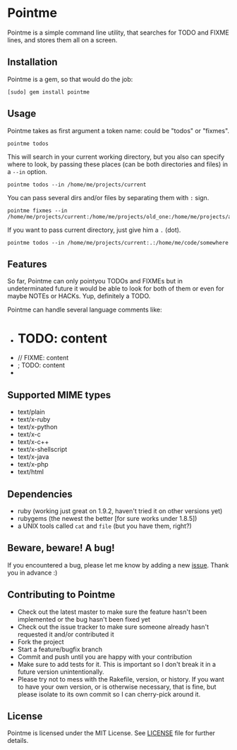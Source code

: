 Pointme
=======

Pointme is a simple command line utility, that searches for TODO and FIXME lines, and stores them all on a screen.

## Installation

Pointme is a gem, so that would do the job:

    [sudo] gem install pointme

## Usage

Pointme takes as first argument a token name: could be "todos" or "fixmes".

    pointme todos

This will search in your current working directory, but you also can specify where to look, by passing these places (can be both directories and files) in a `--in` option.

    pointme todos --in /home/me/projects/current

You can pass several dirs and/or files by separating them with `:` sign.

    pointme fixmes --in /home/me/projects/current:/home/me/projects/old_one:/home/me/projects/another/README.md

If you want to pass current directory, just give him a `.` (dot).

    pointme todos --in /home/me/projects/current:.:/home/me/code/somewhere

## Features

So far, Pointme can only pointyou TODOs and FIXMEs but in undeterminated future it would be able to look for both of them or even for maybe NOTEs or HACKs. Yup, definitely a TODO.

Pointme can handle several language comments like:
+ # TODO: content
+ // FIXME: content
+ ; TODO: content
+ <!-- TODO: content -->

## Supported MIME types

+ text/plain
+ text/x-ruby
+ text/x-python
+ text/x-c
+ text/x-c++
+ text/x-shellscript
+ text/x-java
+ text/x-php
+ text/html

## Dependencies

+ ruby (working just great on 1.9.2, haven't tried it on other versions yet)
+ rubygems (the newest the better [for sure works under 1.8.5])
+ a UNIX tools called `cat` and `file` (but you have them, right?)

## Beware, beware! A bug!

If you encountered a bug, please let me know by adding a new [issue](http://github.com/semahawk/pointme/issues). Thank you in advance :)

## Contributing to Pointme

* Check out the latest master to make sure the feature hasn't been implemented or the bug hasn't been fixed yet
* Check out the issue tracker to make sure someone already hasn't requested it and/or contributed it
* Fork the project
* Start a feature/bugfix branch
* Commit and push until you are happy with your contribution
* Make sure to add tests for it. This is important so I don't break it in a future version unintentionally.
* Please try not to mess with the Rakefile, version, or history. If you want to have your own version, or is otherwise necessary, that is fine, but please isolate to its own commit so I can cherry-pick around it.

## License

Pointme is licensed under the MIT License. See [LICENSE](http://github.com/semahawk/pointme/blob/master/LICENSE) file for further details.
